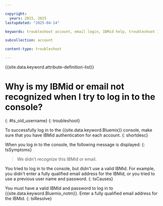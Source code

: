 ```yaml
---

copyright:
  years: 2015, 2025
lastupdated: "2025-04-14"

keywords: troubleshoot account, email login, IBMid help, troubleshoot IBMid

subcollection: account

content-type: troubleshoot

---
```


{{site.data.keyword.attribute-definition-list}}

# Why is my IBMid or email not recognized when I try to log in to the console?
{: #ts_old_username}
{: troubleshoot}

To successfully log in to the {{site.data.keyword.Bluemix}} console, make sure that you have IBMid authentication for each account.
{: shortdesc}

When you log in to the console, the following message is displayed:
{: tsSymptoms}

> We didn't recognize this IBMid or email.

You tried to log in to the console, but didn't use a valid IBMid. For example, you didn't enter a fully qualified email address for the IBMid, or you tried to use a previous user name and password.
{: tsCauses}

You must have a valid IBMid and password to log in to {{site.data.keyword.Bluemix_notm}}. Enter a fully qualified email address for the IBMid.
{: tsResolve}
